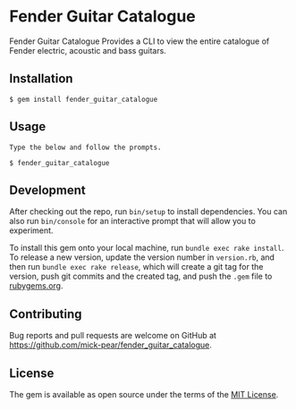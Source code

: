 # Fender Guitar Catalogue

Fender Guitar Catalogue Provides a CLI to view the entire catalogue of Fender electric, acoustic and bass guitars.

## Installation

    $ gem install fender_guitar_catalogue

## Usage

    Type the below and follow the prompts.

    $ fender_guitar_catalogue

## Development

After checking out the repo, run `bin/setup` to install dependencies. You can also run `bin/console` for an interactive prompt that will allow you to experiment.

To install this gem onto your local machine, run `bundle exec rake install`. To release a new version, update the version number in `version.rb`, and then run `bundle exec rake release`, which will create a git tag for the version, push git commits and the created tag, and push the `.gem` file to [rubygems.org](https://rubygems.org).

## Contributing

Bug reports and pull requests are welcome on GitHub at https://github.com/mick-pear/fender_guitar_catalogue.

## License ##

The gem is available as open source under the terms of the [MIT License](https://opensource.org/licenses/MIT).